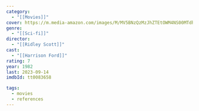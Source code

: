 ```yaml
---
category:
  - "[[Movies]]"
cover: https://m.media-amazon.com/images/M/MV5BNzQzMzJhZTEtOWM4NS00MTdhLTg0YjgtMjM4MDRkZjUwZDBlXkEyXkFqcGdeQXVyNjU0OTQ0OTY@._V1_SX300.jpg
genre:
  - "[[Sci-fi]]"
director:
  - "[[Ridley Scott]]"
cast:
  - "[[Harrison Ford]]"
rating: 7
year: 1982
last: 2023-09-14
imdbId: tt0083658

tags:
  - movies
  - references
---
```



